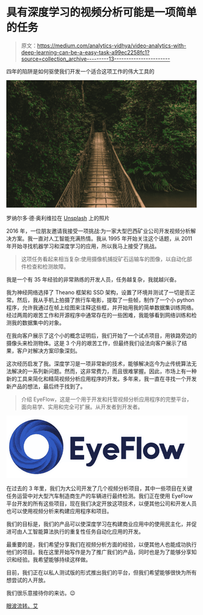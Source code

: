 # 具有深度学习的视频分析可能是一项简单的任务

> 原文：<https://medium.com/analytics-vidhya/video-analytics-with-deep-learning-can-be-a-easy-task-a99ec2258fc1?source=collection_archive---------13----------------------->

四年的陷阱是如何驱使我们开发一个适合这项工作的伟大工具的

![](img/ce95c124f0d4f96d654ba4b50356eec5.png)

罗纳尔多·德·奥利维拉在 [Unsplash](https://unsplash.com?utm_source=medium&utm_medium=referral) 上的照片

2016 年，一位朋友邀请我接受一项挑战:为一家大型巴西矿业公司开发视频分析解决方案。我一直对人工智能充满热情。我从 1995 年开始关注这个话题，从 2011 年开始寻找机器学习和深度学习的应用，所以我马上接受了挑战。

> 这项任务看起来相当复杂:使用摄像机捕捉矿石运输车的图像，以自动化部件检查和检测故障。

我是一个有 35 年经验的非常熟练的开发人员，任务越复杂，我就越兴奋。

我为神经网络选择了 Theano 框架和 SSD 架构，设置了环境并测试了一切是否正常。然后，我从手机上拍摄了旅行车电影，提取了一些帧，制作了一个小 python 程序，允许我通过在帧上绘图来注释这些框，并开始用我的简单数据集训练网络。经过两周的艰苦工作和开源程序中通常存在的一些困难，我能够看到网络训练和检测我的数据集中的对象。

在我向客户展示了这个小的概念证明后，我们开始了一个试点项目，用铁路旁边的摄像头来检测物体。这是 3 个月的艰苦工作，但最终我们设法向客户展示了结果，客户对解决方案印象深刻。

这次经历启发了我。深度学习是一项非常新的技术，能够解决迄今为止传统算法无法解决的一系列新问题。然而，这非常费力，而且很难掌握。因此，市场上有一种新的工具来简化和精简视频分析应用程序的开发。多年来，我一直在寻找一个开发新产品的想法，最后终于找到了。

> 介绍 EyeFlow，这是一个用于开发和托管视频分析应用程序的完整平台，面向易学、实用和完全可扩展。从开发者到开发者。

![](img/48fcf8f5a3f791a11e2c85cf337a2bf9.png)

在过去的 3 年里，我们为大公司开发了几个视频分析项目，其中一些项目在关键任务运营中对大型汽车制造商生产的车辆进行最终检测。我们正在使用 EyeFlow 平台开发的所有这些项目，现在我们决定开放这项技术，以便其他公司和开发人员也可以使用视频分析来构建应用程序和项目。

我们的目标是，我们的产品可以使深度学习在构建商业应用中的使用民主化，并促进可由人工智能算法执行的重复性任务自动化应用的开发。

最重要的是，我们希望分享我们在视频分析方面的经验，以便其他人也能成功执行他们的项目。我在这里开始写作是为了推广我们的产品，同时也是为了能够分享知识和经验。我希望能够持续这样做。

目前，我们正在以私人测试版的形式推出我们的平台，但我们希望能够很快为所有想尝试的人开放。

我们很乐意接待你的来访。😉

[眼波流转。艾](https://eyeflow.ai)